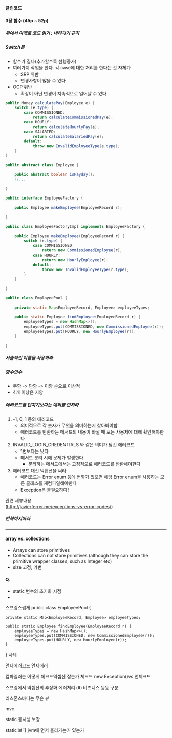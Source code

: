 #### 클린코드

#### 3장 함수 (45p ~ 52p)

##### 위에서 아래로 코드 읽기 : **내려가기** 규칙

##### Switch문
* 함수가 길다(추가할수록 선형증가)
* 여러가지 작업을 한다. 각 case에 대한 처리를 한다는 것 자체가
    * SRP 위반
    * 변경사항이 많을 수 있다
* OCP 위반
    * 확장이 아닌 변경이 지속적으로 일어날 수 있다
    
```java
public Money calculatePay(Employee e) {
    switch (e.type) {
        case COMMISSIONED:
            return calculateCommissionedPay(e);
        case HOURLY:
            return calculateHourlyPay(e);
        case SALARIED:
            return calculateSalariedPay(e);
        default:
            throw new InvalidEmployeeType(e.type);
    }
}

```
    
```java
public abstract class Employee {
    
    public abstract boolean isPayday();
    //...
    
}

public interface EmployeeFactory {
    
    public Employee makeEmployee(EmployeeRecord r);
    
}

public class EmployeeFactoryImpl implements EmployeeFactory {
    
    public Employee makeEmployee(EmployeeRecord r) {
        switch (r.type) {
            case COMMISSIONED:
                return new CommissionedEmployee(r);
            case HOURLY:
                return new HourlyEmployee(r);
            default:
                throw new InvalidEmployeeType(r.type);
        }
    }
    
}

```

```java
public class EmployeePool {
    
    private static Map<EmployeeRecord, Employee> employeeTypes;
    
    public static Employee findEmployee(EmployeeRecord r) {
        employeeTypes = new HashMap<>();
        employeeTypes.put(COMMISSIONED, new CommissionedEmployee(r));
        employeeTypes.put(HOURLY, new HourlyEmployee(r));
    }
    
}
```

##### 서술적인 이름을 사용하라

##### 함수인수
* 무항 -> 단항 -> 이항 순으로 이상적
* 4개 이상은 지양

##### 에러코드를 던지기보다는 예외를 던져라
1. -1, 0, 1 등의 에러코드
    * 의미적으로 각 숫자가 무엇을 의미하는지 찾아봐야함
    * 에러코드를 반환하는 메서드의 내용이 바뀔 때 모든 사용처에 대해 확인해야한다
2. INVALID_LOGIN_CREDENTIALS 와 같은 의미가 담긴 에러코드
    * 1번보다는 낫다
    * 메서드 분리 시에 문제가 발생한다
        * 분리하는 메서드에서는 고정적으로 에러코드를 반환해야한다
3. 에러코드 대신 익셉션을 써라
    * 에러코드는 Error enum 등에 변화가 있으면 해당 Error enum을 사용하는 모든 클래스를 재컴파일해야한다
    * Exception은 불필요하다!  
    
관련 세부내용  
(http://javierferrer.me/exceptions-vs-error-codes/)

##### 반복하지마라

---

#### array vs. collections
* Arrays can store primitives
* Collections can not store primitives (although they can store the primitive wrapper classes, such as Integer etc)
* size 고정, 가변

#### Q.
* static 변수의 초기화 시점
* 

스프링스럽게
public class EmployeePool {
    
    private static Map<EmployeeRecord, Employee> employeeTypes;
    
    public static Employee findEmployee(EmployeeRecord r) {
        employeeTypes = new HashMap<>();
        employeeTypes.put(COMMISSIONED, new CommissionedEmployee(r));
        employeeTypes.put(HOURLY, new HourlyEmployee(r));
    }
    
}
사례

언제에러코드
언제에러

컴파일러는 어떻게 체크드익셉션 잡는가
체크드         new Exception()vs 언체크드

스프링에서 익셉션의 추상화 에러처리
db 비즈니스 등등 구분

리스폰스바디는 무슨 뷰

mvc

static 동시성 보장

static 보다 jvm에 먼저 올라가는거 있는가 